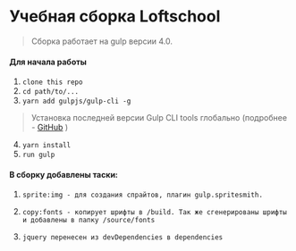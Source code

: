 # Учебная сборка Loftschool

> Сборка работает на gulp версии 4.0. 

#### Для начала работы

1. `clone this repo`
2. `cd path/to/...`
3. `yarn add gulpjs/gulp-cli -g`  
> Установка последней версии Gulp CLI tools глобально (подробнее - [GitHub](https://github.com/gulpjs/gulp/blob/4.0/docs/getting-started.md) )

4. `yarn install`
6. `run gulp` 

#### В сборку добавлены таски:

1. `sprite:img - для создания спрайтов, плагин gulp.spritesmith.`

2. `copy:fonts - копирует шрифты в /build. Так же сгенерированы шрифты и добавлены в папку /source/fonts `

3. `jquery перенеcен из devDependencies в dependencies`
